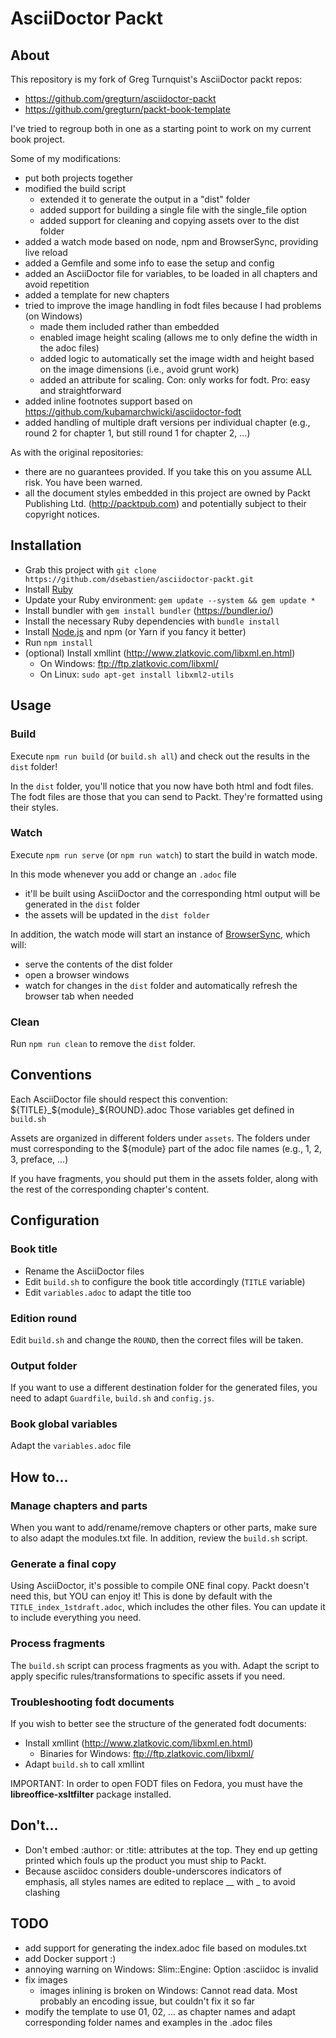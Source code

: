 # AsciiDoctor Packt

## About
This repository is my fork of Greg Turnquist's AsciiDoctor packt repos:
* https://github.com/gregturn/asciidoctor-packt
* https://github.com/gregturn/packt-book-template

I've tried to regroup both in one as a starting point to work on my current book project.

Some of my modifications:
* put both projects together
* modified the build script
  * extended it to generate the output in a "dist" folder
  * added support for building a single file with the single_file option
  * added support for cleaning and copying assets over to the dist folder
* added a watch mode based on node, npm and BrowserSync, providing live reload
* added a Gemfile and some info to ease the setup and config
* added an AsciiDoctor file for variables, to be loaded in all chapters and avoid repetition
* added a template for new chapters
* tried to improve the image handling in fodt files because I had problems (on Windows)
  * made them included rather than embedded
  * enabled image height scaling (allows me to only define the width in the adoc files)
  * added logic to automatically set the image width and height based on the image dimensions (i.e., avoid grunt work)
  * added an attribute for scaling. Con: only works for fodt. Pro: easy and straightforward
* added inline footnotes support based on https://github.com/kubamarchwicki/asciidoctor-fodt
* added handling of multiple draft versions per individual chapter (e.g., round 2 for chapter 1, but still round 1 for chapter 2, ...)

As with the original repositories:
* there are no guarantees provided. If you take this on you assume ALL risk. You have been warned.
* all the document styles embedded in this project are owned by Packt Publishing Ltd. (http://packtpub.com) and potentially subject to their
copyright notices.

## Installation
* Grab this project with `git clone https://github.com/dsebastien/asciidoctor-packt.git`
* Install [Ruby](https://www.ruby-lang.org)
* Update your Ruby environment: `gem update --system && gem update *`
* Install bundler with `gem install bundler` (https://bundler.io/)
* Install the necessary Ruby dependencies with `bundle install`
* Install [Node.js](https://nodejs.org/en/) and npm (or Yarn if you fancy it better)
* Run `npm install`
* (optional) Install xmllint (http://www.zlatkovic.com/libxml.en.html)
  * On Windows: ftp://ftp.zlatkovic.com/libxml/
  * On Linux: `sudo apt-get install libxml2-utils`

## Usage

### Build
Execute `npm run build` (or `build.sh all`) and check out the results in the `dist` folder!

In the `dist` folder, you'll notice that you now have both html and fodt files. The fodt files are those that you can send to Packt. They're formatted using their styles.

### Watch
Execute `npm run serve` (or `npm run watch`) to start the build in watch mode.

In this mode whenever you add or change an `.adoc` file
* it'll be built using AsciiDoctor and the corresponding html output will be generated in the `dist` folder
* the assets will be updated in the `dist folder`

In addition, the watch mode will start an instance of [BrowserSync](https://browsersync.io/), which will:
* serve the contents of the dist folder
* open a browser windows
* watch for changes in the `dist` folder and automatically refresh the browser tab when needed

### Clean  
Run `npm run clean` to remove the `dist` folder.

## Conventions
Each AsciiDoctor file should respect this convention: ${TITLE}_${module}_${ROUND}.adoc
Those variables get defined in `build.sh`

Assets are organized in different folders under `assets`. The folders under must corresponding to the ${module} part of the adoc file names (e.g., 1, 2, 3, preface, ...)

If you have fragments, you should put them in the assets folder, along with the rest of the corresponding chapter's content.

## Configuration

### Book title
* Rename the AsciiDoctor files
* Edit `build.sh` to configure the book title accordingly (`TITLE` variable)
* Edit `variables.adoc` to adapt the title too

### Edition round
Edit `build.sh` and change the `ROUND`, then the correct files will be taken.

### Output folder
If you want to use a different destination folder for the generated files, you need to adapt `Guardfile`, `build.sh` and `config.js`.

### Book global variables
Adapt the `variables.adoc` file

## How to...

### Manage chapters and parts
When you want to add/rename/remove chapters or other parts, make sure to also adapt the modules.txt file. In addition, review the `build.sh` script.

### Generate a final copy
Using AsciiDoctor, it's possible to compile ONE final copy. Packt doesn't need this, but YOU can enjoy it! This is done by default with the `TITLE_index_1stdraft.adoc`, which includes the other files. You can update it to include everything you need.

### Process fragments
The `build.sh` script can process fragments as you with. Adapt the script to apply specific rules/transformations to specific assets if you need.

### Troubleshooting fodt documents
If you wish to better see the structure of the generated fodt documents:
* Install xmllint (http://www.zlatkovic.com/libxml.en.html)
  * Binaries for Windows: ftp://ftp.zlatkovic.com/libxml/
* Adapt `build.sh` to call xmllint

IMPORTANT: In order to open FODT files on Fedora, you must have the **libreoffice-xsltfilter** package installed.

## Don't...
* Don't embed :author: or :title: attributes at the top. They end up getting printed which fouls up the product you must ship to Packt.
* Because asciidoc considers double-underscores indicators of emphasis, all styles names are edited to replace __ with _ to avoid clashing

## TODO
* add support for generating the index.adoc file based on modules.txt
* add Docker support :)
* annoying warning on Windows: Slim::Engine: Option :asciidoc is invalid
* fix images
  * images inlining is broken on Windows: Cannot read data. Most probably an encoding issue, but couldn't fix it so far
* modify the template to use 01, 02, ... as chapter names and adapt corresponding folder names and examples in the .adoc files
